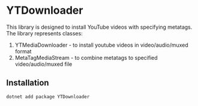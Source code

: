 # YTDownloader

This library is designed to install YouTube videos with specifying metatags.
The library represents classes:
1. YTMediaDownloader - to install youtube videos in video/audio/muxed format
2. MetaTagMediaStream - to combine metatags to specified video/audio/muxed file

## Installation

```bash
dotnet add package YTDownloader
```